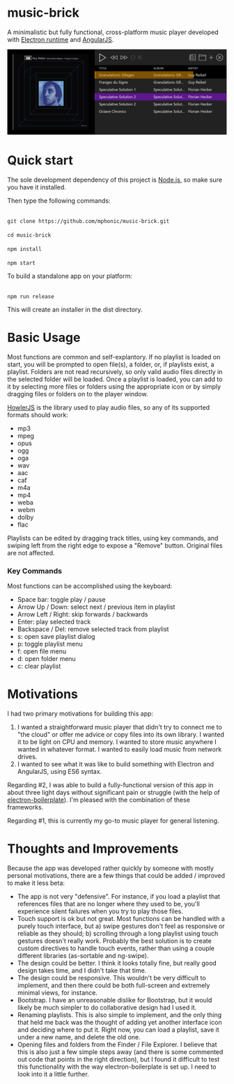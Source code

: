 # music-brick

A minimalistic but fully functional, cross-platform music player developed with [Electron runtime](http://electron.atom.io) and [AngularJS](https://angularjs.org).

![Screen Shot](./screen-shot.png?raw=true "Screen Shot")

# Quick start

The sole development dependency of this project is [Node.js](https://nodejs.org), so make sure you have it installed.

Then type the following commands:

```

git clone https://github.com/mphonic/music-brick.git

cd music-brick

npm install

npm start

```

To build a standalone app on your platform:

```

npm run release

```

This will create an installer in the dist directory.

# Basic Usage

Most functions are common and self-explantory. If no playlist is loaded on start, you will be prompted to open file(s), a folder, or, if playlists exist, a playlist. Folders are not read recursively, so only valid audio files directly in the selected folder will be loaded. Once a playlist is loaded, you can add to it by selecting more files or folders using the appropriate icon or by simply dragging files or folders on to the player window.

[HowlerJS](https://howlerjs.com/) is the library used to play audio files, so any of its supported formats should work: 

* mp3 
* mpeg 
* opus
* ogg
* oga
* wav
* aac
* caf
* m4a
* mp4
* weba
* webm
* dolby
* flac

Playlists can be edited by dragging track titles, using key commands, and swiping left from the right edge to expose a "Remove" button. Original files are not affected.

### Key Commands

Most functions can be accomplished using the keyboard:

* Space bar: toggle play / pause
* Arrow Up / Down: select next / previous item in playlist
* Arrow Left / Right: skip forwards / backwards
* Enter: play selected track
* Backspace / Del: remove selected track from playlist
* s: open save playlist dialog
* p: toggle playlist menu
* f: open file menu
* d: open folder menu
* c: clear playlist

# Motivations

I had two primary motivations for building this app:

1.   I wanted a straightforward music player that didn't try to connect me to "the cloud" or offer me advice or copy files into its own library. I wanted it to be light on CPU and memory. I wanted to store music anywhere I wanted in whatever format. I wanted to easily load music from network drives.
2.   I wanted to see what it was like to build something with Electron and AngularJS, using ES6 syntax. 

Regarding #2, I was able to build a fully-functional version of this app in about three light days without significant pain or struggle (with the help of [electron-boilerplate](https://github.com/szwacz/electron-boilerplate)). I'm pleased with the combination of these frameworks.

Regarding #1, this is currently my go-to music player for general listening.

# Thoughts and Improvements

Because the app was developed rather quickly by someone with mostly personal motivations, there are a few things that could be added / improved to make it less beta:

*  The app is not very "defensive". For instance, if you load a playlist that references files that are no longer where they used to be, you'll experience silent failures when you try to play those files. 
* Touch support is ok but not great. Most functions can be handled with a purely touch interface, but a) swipe gestures don't feel as responsive or reliable as they should; b) scrolling through a long playlist using touch gestures doesn't really work. Probably the best solution is to create custom directives to handle touch events, rather than using a couple different libraries (as-sortable and ng-swipe).
* The design could be better. I think it looks totally fine, but really good design takes time, and I didn't take that time.
* The design could be responsive. This wouldn't be very difficult to implement, and then there could be both full-screen and extremely minimal views, for instance.
* Bootstrap. I have an unreasonable dislike for Bootstrap, but it would likely be much simpler to do collaborative design had I used it.
* Renaming playlists. This is also simple to implement, and the only thing that held me back was the thought of adding yet another interface icon and deciding where to put it. Right now, you can load a playlist, save it under a new name, and delete the old one.
* Opening files and folders from the Finder / File Explorer. I believe that this is also just a few simple steps away (and there is some commented out code that points in the right direction), but I found it difficult to test this functionality with the way electron-boilerplate is set up. I need to look into it a little further.
